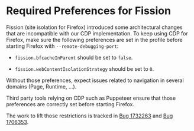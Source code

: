 # Required Preferences for Fission

Fission (site isolation for Firefox) introduced some architectural changes that are incompatible with our CDP implementation. To keep using CDP for Firefox, make sure the following preferences are set in the profile before starting Firefox with `--remote-debugging-port`:

* `fission.bfcacheInParent` should be set to `false`.

* `fission.webContentIsolationStrategy` should be set to `0`.

Without those preferences, expect issues related to navigation in several domains (Page, Runtime, ...).

Third party tools relying on CDP such as Puppeteer ensure that those preferences are correctly set before starting Firefox.

The work to lift those restrictions is tracked in [Bug 1732263](https://bugzilla.mozilla.org/show_bug.cgi?id=1732263) and [Bug 1706353](https://bugzilla.mozilla.org/show_bug.cgi?id=1706353).
